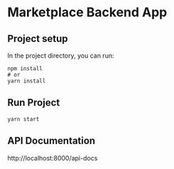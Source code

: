 # Marketplace Backend App

## Project setup

In the project directory, you can run:

```
npm install
# or
yarn install
```

## Run Project

```
yarn start
```

## API Documentation

http://localhost:8000/api-docs
